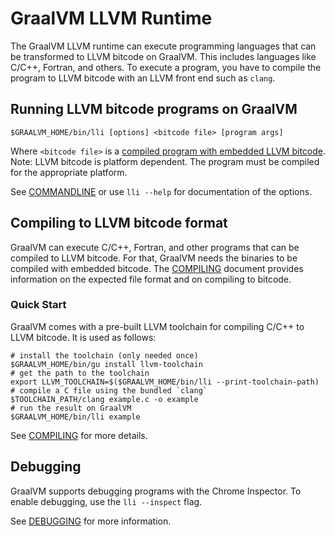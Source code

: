 # GraalVM LLVM Runtime

The GraalVM LLVM runtime can execute programming languages that can be transformed
to LLVM bitcode on GraalVM. This includes languages like C/C++, Fortran, and others.
To execute a program, you have to compile the program to LLVM bitcode with an LLVM
front end such as `clang`.

## Running LLVM bitcode programs on GraalVM

```
$GRAALVM_HOME/bin/lli [options] <bitcode file> [program args]
```

Where `<bitcode file>` is a [compiled program with embedded LLVM bitcode](COMPILING.md).
Note: LLVM bitcode is platform dependent. The program must be compiled for
the appropriate platform.

See [COMMANDLINE](COMMANDLINE.md) or use `lli --help` for documentation of the options.

## Compiling to LLVM bitcode format

GraalVM can execute C/C++, Fortran, and other programs that can be compiled to
LLVM bitcode. For that, GraalVM needs the binaries to be compiled with embedded
bitcode. The [COMPILING](COMPILING.md) document provides information on the expected
file format and on compiling to bitcode.

### Quick Start
GraalVM comes with a pre-built LLVM toolchain for compiling C/C++ to LLVM bitcode.
It is used as follows:

```shell
# install the toolchain (only needed once)
$GRAALVM_HOME/bin/gu install llvm-toolchain
# get the path to the toolchain
export LLVM_TOOLCHAIN=$($GRAALVM_HOME/bin/lli --print-toolchain-path)
# compile a C file using the bundled `clang`
$TOOLCHAIN_PATH/clang example.c -o example
# run the result on GraalVM
$GRAALVM_HOME/bin/lli example
```

See [COMPILING](COMPILING.md) for more details.

## Debugging

GraalVM supports debugging programs with the Chrome Inspector. To enable debugging,
use the `lli --inspect` flag.

See [DEBUGGING](DEBUGGING.md) for more information.
